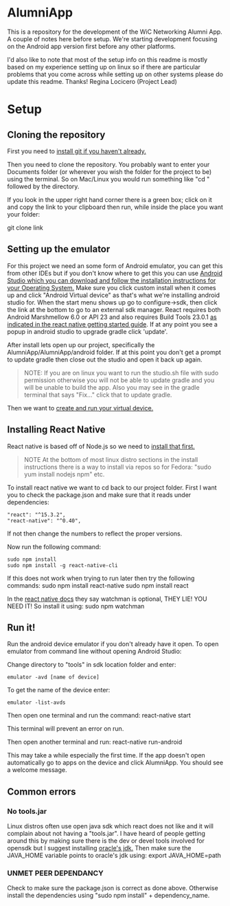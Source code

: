 # AlumniApp
This is a repository for the development of the WiC Networking Alumni App.
A couple of notes here before setup. We're starting development focusing on the
Android app version first before any other platforms.

I'd also like to note that most of the setup info on this readme is mostly based
on my experience setting up on linux so if there are particular problems that
you come across while setting up on other systems please do update this readme.
Thanks!
Regina Locicero (Project Lead)

# Setup

## Cloning the repository
First you need to [install git if you haven't already.](https://git-scm.com/book/en/v2/Getting-Started-Installing-Git)

Then you need to clone the repository. You probably want to enter your Documents folder (or wherever you wish the folder for the project to be) using the terminal. So on Mac/Linux you would run something like "cd " followed by the directory.

If you look in the upper right hand corner there is
a green box; click on it and copy the link to your clipboard then run, while inside the place you want your folder:

  git clone link

## Setting up the emulator
For this project we need an some form of Android emulator, you can get this from
other IDEs but if you don't know where to get this you can use
[Android Studio which you can download and follow the installation instructions for your Operating System.](https://developer.android.com/studio/index.html)
Make sure you click custom install when it comes up and click "Android Virtual device" as
that's what we're installing android studio for. When the start menu shows up go to configure->sdk,
then click the link at the bottom to go to an external sdk manager. React requires both Android Marshmellow 6.0
or API 23 and also requires Build Tools 23.0.1 [as indicated in the react native getting started guide](https://facebook.github.io/react-native/docs/getting-started.html#3-install-the-android-6-0-marshmallow-sdk).
If at any point you see a popup in android studio to upgrade gradle
click 'update'.

After install lets open up our project, specifically the AlumniApp/AlumniApp/android folder.
If at this point you don't get a prompt to update gradle then close out the studio and open it back up again.

> NOTE: If you are on linux you want to run the studio.sh file with sudo permission
otherwise you will not be able to update gradle and you will be unable to build the app.
Also you may see in the gradle terminal that says "Fix..." click that to update gradle.

Then we want to
[create and run your virtual device.](https://developer.android.com/studio/run/managing-avds.html#createavd)

## Installing React Native
React native is based off of Node.js so we need to [install that first.](https://nodejs.org/en/download/)

> NOTE At the bottom of most linux distro sections in the install instructions there is a way to install via repos
so for Fedora: "sudo yum install nodejs npm" etc.

To install react native we want to cd back to our project folder.
First I want you to check the package.json and make sure that it reads under dependencies:

    "react": "^15.3.2",
    "react-native": "^0.40",

If not then change the numbers to reflect the proper versions.

Now run the following command:

    sudo npm install
    sudo npm install -g react-native-cli

If this does not work when trying to run later then try the following commands:
    sudo npm install react-native
    sudo npm install react

In the [react native docs](https://facebook.github.io/react-native/docs/getting-started.html ) they say watchman is optional,
THEY LIE! YOU NEED IT! So install it using:
    sudo npm watchman

## Run it!
Run the android device emulator if you don't already have it open.
To open emulator from command line without opening Android Studio:

Change directory to "tools" in sdk location folder and enter:

    emulator -avd [name of device]

To get the name of the device enter:

    emulator -list-avds

Then open one terminal and run the command:
    react-native start

This terminal will prevent an error on run.

Then open another terminal and run:
    react-native run-android

This may take a while especially the first time.
If the app doesn't open automatically go to apps on the device and click AlumniApp.
You should see a welcome message.

## Common errors

### No tools.jar
Linux distros often use open java sdk which react does not like and it will complain
about not having a "tools.jar". I have heard of people getting around this by making sure
there is the dev or devel tools involved for opensdk but I suggest installing [oracle's jdk.](http://www.oracle.com/technetwork/java/javase/downloads/jdk8-downloads-2133151.html)
Then make sure the JAVA_HOME variable points to oracle's jdk using:
    export JAVA_HOME=path

### UNMET PEER DEPENDANCY
Check to make sure the package.json is correct as done above. Otherwise install the
dependencies using "sudo npm install" + dependency_name.
